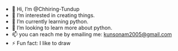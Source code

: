 - 👋 Hi, I’m @Chhiring-Tundup
- 👀 I’m interested in creating things.
- 🌱 I’m currently learning python.
- 💞️ I’m looking to learn more about python. 
- 📫 you can reach me by emailing me: kunsonam2005@gmail.com
- ⚡ Fun fact: I like to draw

<!---
Chhiring-Tundup/Chhiring-Tundup is a ✨ special ✨ repository because its `README.md` (this file) appears on your GitHub profile.
You can click the Preview link to take a look at your changes.
--->
